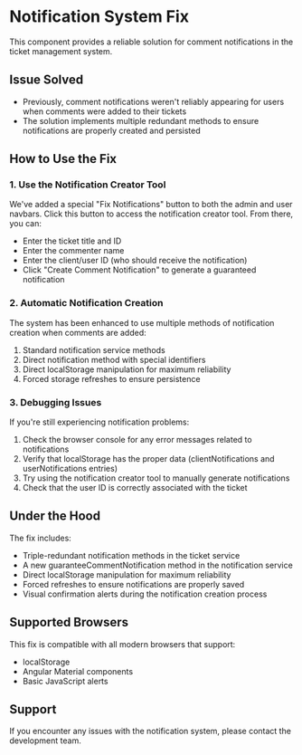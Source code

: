 # Notification System Fix

This component provides a reliable solution for comment notifications in the ticket management system.

## Issue Solved
- Previously, comment notifications weren't reliably appearing for users when comments were added to their tickets
- The solution implements multiple redundant methods to ensure notifications are properly created and persisted

## How to Use the Fix

### 1. Use the Notification Creator Tool

We've added a special "Fix Notifications" button to both the admin and user navbars. Click this button to access the notification creator tool. From there, you can:

- Enter the ticket title and ID
- Enter the commenter name
- Enter the client/user ID (who should receive the notification)
- Click "Create Comment Notification" to generate a guaranteed notification

### 2. Automatic Notification Creation

The system has been enhanced to use multiple methods of notification creation when comments are added:

1. Standard notification service methods
2. Direct notification method with special identifiers
3. Direct localStorage manipulation for maximum reliability
4. Forced storage refreshes to ensure persistence

### 3. Debugging Issues

If you're still experiencing notification problems:

1. Check the browser console for any error messages related to notifications
2. Verify that localStorage has the proper data (clientNotifications and userNotifications entries)
3. Try using the notification creator tool to manually generate notifications
4. Check that the user ID is correctly associated with the ticket

## Under the Hood

The fix includes:

- Triple-redundant notification methods in the ticket service
- A new guaranteeCommentNotification method in the notification service
- Direct localStorage manipulation for maximum reliability
- Forced refreshes to ensure notifications are properly saved
- Visual confirmation alerts during the notification creation process

## Supported Browsers

This fix is compatible with all modern browsers that support:
- localStorage
- Angular Material components
- Basic JavaScript alerts

## Support

If you encounter any issues with the notification system, please contact the development team. 